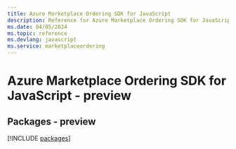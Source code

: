 ```yaml
---
title: Azure Marketplace Ordering SDK for JavaScript
description: Reference for Azure Marketplace Ordering SDK for JavaScript
ms.date: 04/05/2024
ms.topic: reference
ms.devlang: javascript
ms.service: marketplaceordering
---
```

# Azure Marketplace Ordering SDK for JavaScript - preview
## Packages - preview
[!INCLUDE [packages](marketplace-ordering-index.md)]